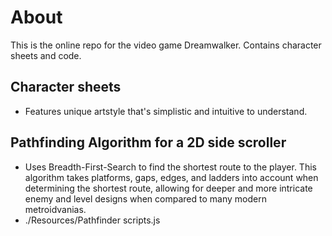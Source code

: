 # About
This is the online repo for the video game Dreamwalker. Contains character sheets and code.


## Character sheets
- Features unique artstyle that's simplistic and intuitive to understand.


## Pathfinding Algorithm for a 2D side scroller
- Uses Breadth-First-Search to find the shortest route to the player. This algorithm takes platforms, gaps, edges, and ladders into account when determining the shortest route, allowing for deeper and more intricate enemy and level designs when compared to many modern metroidvanias.
- ./Resources/Pathfinder scripts.js
